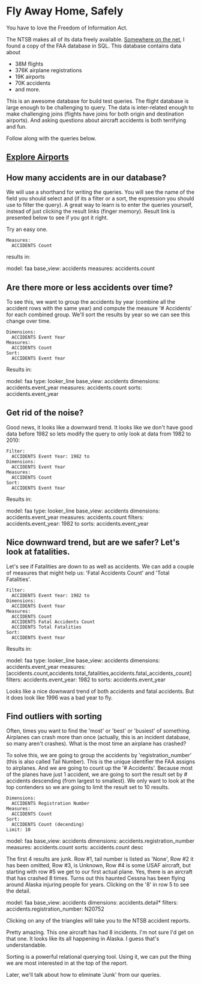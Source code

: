# Fly Away Home, Safely

You have to love the Freedom of Information Act.

The NTSB makes all of its data freely available. [Somewhere on the net](http://www.ntsb.gov/aviationquery/index.aspx), I found a copy of the FAA database in SQL. This database contains data about

+ 38M flights
+ 376K airplane registrations
+ 19K airports
+ 70K accidents
+ and more.

This is an awesome database for build test queries. The flight database is large enough to be challenging to query. The data is inter-related enough to make challenging joins (flights have joins for both origin and destination airports). And asking questions about aircraft accidents is both terrifying and fun.

Follow along with the queries below. 

## [Explore Airports](/explore/faa/accidents)


## How many accidents are in our database?

We will use a shorthand for writing the queries. You will see the name of the field you should select and (if its a filter or a sort, the expression you should use to filter the query). A great way to learn is to enter the queries yourself, instead of just clicking the 
result  links (finger memory). Result link is presented below to see if you got it right.

Try an easy one.

    Measures:
      ACCIDENTS Count

results in:

<look height="100" width="200">
  model: faa
  base_view: accidents
  measures: accidents.count
</look>



## Are there more or less accidents over time?

To see this, we want to group the accidents by year (combine all the accident rows with the same year) and compute the measure '# Accidents' for each combined group.  We'll sort the results by year so we can see this change over time.

    Dimensions: 
      ACCIDENTS Event Year
    Measures: 
      ACCIDENTS Count
    Sort: 
      ACCIDENTS Event Year 

Results in:


<look height="400" width="100%">
  model: faa
  type: looker_line
  base_view: accidents
  dimensions: accidents.event_year
  measures: accidents.count
  sorts: accidents.event_year
</look>


## Get rid of the noise?

Good news, it looks like a downward trend. It looks like we don't have good data before 1982 so lets modify the query to only look at data from 1982 to 2010:

    Filter:
      ACCIDENTS Event Year: 1982 to
    Dimensions: 
      ACCIDENTS Event Year
    Measures: 
      ACCIDENTS Count
    Sort: 
      ACCIDENTS Event Year 
 
Results in:

<look height="400" width="100%">
  model: faa
  type: looker_line
  base_view: accidents
  dimensions: accidents.event_year
  measures: accidents.count
  filters:
    accidents.event_year: 1982 to
  sorts: accidents.event_year
</look>


## Nice downward trend, but are we safer? Let's look at fatalities.

Let's see if Fatalities are down to as well as accidents. We can add a couple of measures that might help us: 'Fatal Accidents Count' and 'Total Fatalities'.

    Filter:
      ACCIDENTS Event Year: 1982 to
    Dimensions: 
      ACCIDENTS Event Year
    Measures: 
      ACCIDENTS Count
      ACCIDENTS Fatal Accidents Count
      ACCIDENTS Total Fatalities
    Sort: 
      ACCIDENTS Event Year 

Results in:

<look height="400" width="100%">
  model: faa
  type: looker_line
  base_view: accidents
  dimensions: accidents.event_year
  measures: [accidents.count,accidents.total_fatalities,accidents.fatal_accidents_count]
  filters:
    accidents.event_year: 1982 to
  sorts: accidents.event_year
</look>


Looks like a nice downward trend of both accidents and fatal accidents.  But it does look like 1996 was a bad year to fly.


## Find outliers with sorting

Often, times you want to find the 'most' or 'best' or 'busiest' of something. Airplanes can crash more than once (actually, this is an incident database, so many aren't crashes). What is the most time an airplane has crashed?

To solve this, we are going to group the accidents by 'registration_number' (this is also called Tail Number). This is the unique identifier the FAA assigns to airplanes. And we are going to count up the '# Accidents'. Because most of the planes have just 1 accident, we are going to sort the result set by # accidents descending (from largest to smallest).  We only want to look at the top contenders so we are going to limit the result set to 10 results.

    Dimensions:
      ACCIDENTS Registration Number
    Measures:  
      ACCIDENTS Count
    Sort: 
      ACCIDENTS Count (decending)
    Limit: 10

<look height="400" width="100%">
  model: faa
  base_view: accidents
  dimensions: accidents.registration_number
  measures: accidents.count
  sorts: accidents.count desc
</look>


The first 4 results are junk. Row #1, tail number is listed as 'None', Row #2 it has been omitted, Row #3, is Unknown, Row #4 is some USAF aircraft, but starting with row #5 we get to our first actual plane. Yes, there is an aircraft that has crashed 8 times. Turns out this haunted Cessna has been flying around Alaska injuring people for years. Clicking on the '8' in row 5 to see the detail.

<look height="400" width="100%">
  model: faa
  base_view: accidents
  dimensions: accidents.detail*
  filters:
    accidents.registration_number: N20752
</look>


Clicking on any of the triangles will take you to the NTSB accident reports.

Pretty amazing.  This one aircraft has had 8 incidents.  I'm not sure I'd get on that one. It looks like its all happening in Alaska.  I guess that's understandable.

Sorting is a powerful relational querying tool. Using it, we can put the thing we are most interested in at the top of the report.

Later, we'll talk about how to eliminate 'Junk' from our queries.